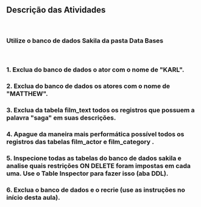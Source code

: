 ## Descrição das Atividades
<br>

### Utilize o banco de dados Sakila da pasta Data Bases
<br>

### 1. Exclua do banco de dados o ator com o nome de "KARL".
### 2. Exclua do banco de dados os atores com o nome de "MATTHEW".
### 3. Exclua da tabela film_text todos os registros que possuem a palavra "saga" em suas descrições.
### 4. Apague da maneira mais performática possível todos os registros das tabelas film_actor e film_category .
### 5. Inspecione todas as tabelas do banco de dados sakila e analise quais restrições ON DELETE foram impostas em cada uma. Use o Table Inspector para fazer isso (aba DDL).
### 6. Exclua o banco de dados e o recrie (use as instruções no início desta aula).
